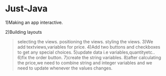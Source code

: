 # Just-Java
1)Making an app interactive.
 
2)Building layouts
 
  >selecting the views. 
  >positioning the views. 
  >styling the views. 
3)We add textviews,variables for price. 
4)Add two buttons and checkboxes to get any special choices. 
5)update data i.e variables,quantityetc.. 
6)fix the order button. 
7)create the string variables. 
8)after calculating the price,we need to combine string and integer variables and we need to update whenever the values changes. 
